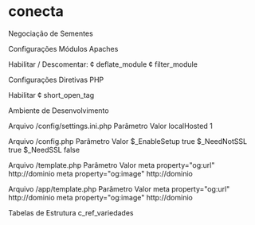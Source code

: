 # conecta
Negociação de Sementes

Configurações Módulos Apaches

Habilitar / Descomentar:
  ¢	deflate_module
  ¢	filter_module
  
Configurações Diretivas PHP

Habilitar
  ¢	short_open_tag
  
Ambiente de Desenvolvimento

  Arquivo /config/settings.ini.php	Parâmetro	Valor
    localHosted	1

  Arquivo /config.php	Parâmetro	Valor
    $_EnableSetup  	true
    $_NeedNotSSL     	true
    $_NeedSSL       	false

  Arquivo /template.php	Parâmetro	Valor
    meta property="og:url"	http://dominio
    meta property="og:image"	http://dominio

  Arquivo /app/template.php	Parâmetro	Valor
    meta property="og:url"	http://dominio
    meta property="og:image"	http://dominio

  Tabelas de Estrutura
    c_ref_variedades
